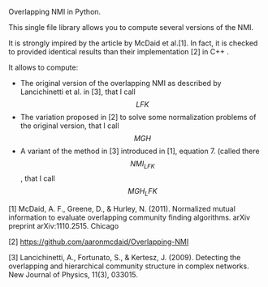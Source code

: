 Overlapping NMI in Python.

This single file library allows you to compute several versions of the NMI.

It is strongly impired by the article by McDaid et al.[1]. In fact, it is checked to provided identical results than their implementation [2] in C++ .

It allows to compute: 
* The original version of the overlapping NMI as described by Lancichinetti et al. in [3], that I call $$LFK$$
* The variation proposed in [2] to solve some normalization problems of the original version, that I call $$MGH$$
* A variant of the method in [3] introduced in [1], equation 7. (called there $$NMI_{LFK}$$, that I call $$MGH_LFK$$

[1]  McDaid, A. F., Greene, D., & Hurley, N. (2011). Normalized mutual information to evaluate overlapping community finding algorithms. arXiv preprint arXiv:1110.2515. Chicago

[2] https://github.com/aaronmcdaid/Overlapping-NMI

[3] Lancichinetti, A., Fortunato, S., & Kertesz, J. (2009). Detecting the overlapping and hierarchical community structure in complex networks. New Journal of Physics, 11(3), 033015.

